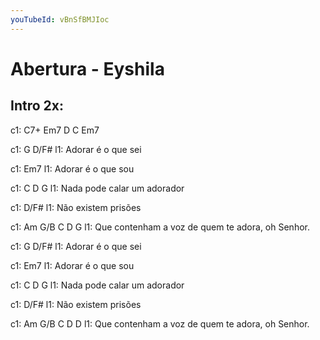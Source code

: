 ```yaml
---
youTubeId: vBnSfBMJIoc
---
```


# Abertura - Eyshila

## Intro  2x:
c1:  C7+  Em7   D   C   Em7


c1: G                    D/F#
l1:  Adorar é o que sei

c1:                       Em7
l1: Adorar é o que sou

c1:                     C          D     G
l1: Nada pode calar um adorador

c1:                         D/F#
l1: Não existem prisões

c1:                            Am      G/B        C       D   G
l1: Que contenham a voz de quem te adora, oh Senhor.



c1: G                    D/F#
l1:  Adorar é o que sei

c1:                       Em7
l1: Adorar é o que sou

c1:                     C          D     G
l1: Nada pode calar um adorador

c1:                         D/F#
l1: Não existem prisões

c1:                            Am      G/B        C       D   D
l1: Que contenham a voz de quem te adora, oh Senhor.